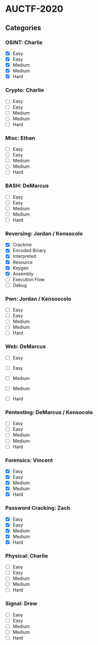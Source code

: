 # AUCTF-2020

## Categories

### OSINT: Charlie

* [x]  Easy
* [x]  Easy
* [x]  Medium
* [x]  Medium
* [x]  Hard

### Crypto: Charlie

* [ ]  Easy
* [ ]  Easy
* [ ]  Medium
* [ ]  Medium
* [ ]  Hard

### Misc: Ethan

* [ ]  Easy
* [ ]  Easy
* [ ]  Medium
* [ ]  Medium
* [ ]  Hard

### BASH: DeMarcus

* [ ]  Easy
* [ ]  Easy
* [ ]  Medium
* [ ]  Medium
* [ ]  Hard

### Reversing: Jordan / Kensocolo

* [x]  Crackme
* [x]  Encoded Binary
* [x]  Interpreted
* [x]  Resource
* [x]  Keygen
* [x]  Assembly
* [ ]  Execution Flow
* [ ]  Debug

### Pwn: Jordan / Kensoscolo

* [ ]  Easy
* [ ]  Easy
* [ ]  Medium
* [ ]  Medium
* [ ]  Hard

### Web: DeMarcus

* [ ]  Easy
* [ ]  Easy
* [ ]  Medium
* [ ]  Medium
* [ ]  Hard


### Pentesting: DeMarcus / Kensocolo

* [ ]  Easy
* [ ]  Easy
* [ ]  Medium
* [ ]  Medium
* [ ]  Hard

### Forensics: Vincent

* [x]  Easy
* [x]  Easy
* [x]  Medium
* [x]  Medium
* [x]  Hard

### Password Cracking: Zach

* [x]  Easy
* [x]  Easy
* [x]  Medium
* [x]  Medium
* [x]  Hard

### Physical: Charlie

* [ ]  Easy
* [ ]  Easy
* [ ]  Medium
* [ ]  Medium
* [ ]  Hard

### Signal: Drew

* [ ]  Easy
* [ ]  Easy
* [ ]  Medium
* [ ]  Medium
* [ ]  Hard
